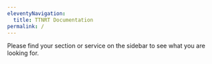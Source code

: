 ```yaml
---
eleventyNavigation:
  title: TTNRT Documentation
permalink: /
---
```

Please find your section or service on the sidebar to see what you are looking for.